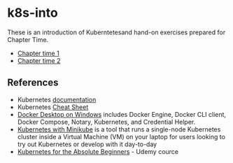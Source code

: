 # k8s-into

These is an introduction of Kuberntetesand hand-on exercises  prepared for Chapter Time.

* [Chapter time 1](https://github.com/ebd622/k8s-into/blob/master/session_1.md)
* [Chapter time 2](https://github.com/ebd622/k8s-into/blob/master/session_1.md)

## References
* Kubernetes [documentation](https://kubernetes.io/docs/home/)
* Kubernetes [Cheat Sheet](https://kubernetes.io/docs/reference/kubectl/cheatsheet/)
* [Docker Desktop on Windows](https://docs.docker.com/docker-for-windows/install/) includes Docker Engine, Docker CLI client, Docker Compose, Notary, Kubernetes, and Credential Helper.
* [Kubernetes with Minikube](https://kubernetes.io/docs/setup/learning-environment/minikube/) is a tool that runs a single-node Kubernetes cluster inside a Virtual Machine (VM) on your laptop for users looking to try out Kubernetes or develop with it day-to-day
* [Kubernetes for the Absolute Beginners](https://www.udemy.com/course/learn-kubernetes/) - Udemy cource 


